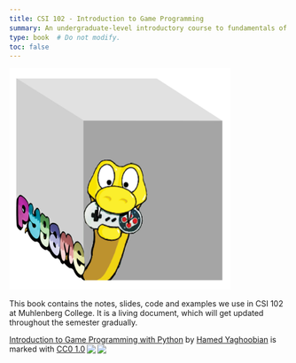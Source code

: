 ```yaml
---
title: CSI 102 - Introduction to Game Programming
summary: An undergraduate-level introductory course to fundamentals of python and game programming using Pygame library.
type: book  # Do not modify.
toc: false
---
```


<img src="files/images/gaming-logo.png" width="400" height="400">

This book contains the notes, slides, code and examples we use in CSI 102 at Muhlenberg College. It is a living document, which will get updated throughout the semester gradually. 

<p xmlns:cc="http://creativecommons.org/ns#" xmlns:dct="http://purl.org/dc/terms/"><a property="dct:title" rel="cc:attributionURL" href="https://hamedyaghoobian.com/courses/cs102/">Introduction to Game Programming with Python</a> by <a rel="cc:attributionURL dct:creator" property="cc:attributionName" href="https://hamedyaghoobian.com/">Hamed Yaghoobian</a> is marked with <a href="http://creativecommons.org/publicdomain/zero/1.0?ref=chooser-v1" target="_blank" rel="license noopener noreferrer" style="display:inline-block;">CC0 1.0<img style="height:22px!important;margin-left:3px;vertical-align:text-bottom;" src="https://mirrors.creativecommons.org/presskit/icons/cc.svg?ref=chooser-v1"><img style="height:22px!important;margin-left:3px;vertical-align:text-bottom;" src="https://mirrors.creativecommons.org/presskit/icons/zero.svg?ref=chooser-v1"></a></p>

